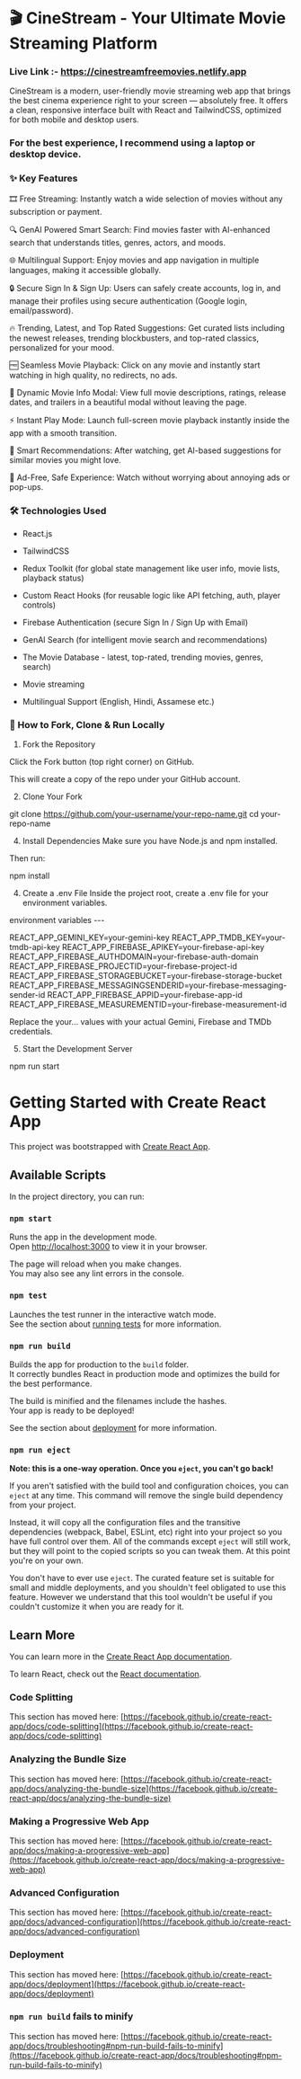 # 🎬 CineStream - Your Ultimate Movie Streaming Platform
### Live Link :- https://cinestreamfreemovies.netlify.app

CineStream is a modern, user-friendly movie streaming web app that brings the best cinema experience right to your screen — absolutely free.
It offers a clean, responsive interface built with React and TailwindCSS, optimized for both mobile and desktop users.

### For the best experience, I recommend using a laptop or desktop device.


### ✨ Key Features
🎞️ Free Streaming: Instantly watch a wide selection of movies without any subscription or payment.

🔍 GenAI Powered Smart Search: Find movies faster with AI-enhanced search that understands titles, genres, actors, and moods.

🌐 Multilingual Support: Enjoy movies and app navigation in multiple languages, making it accessible globally.

🔒 Secure Sign In & Sign Up: Users can safely create accounts, log in, and manage their profiles using secure authentication (Google login, email/password).

🔥 Trending, Latest, and Top Rated Suggestions: Get curated lists including the newest releases, trending blockbusters, and top-rated classics, personalized for your mood.

🆓 Seamless Movie Playback: Click on any movie and instantly start watching in high quality, no redirects, no ads.

🎥 Dynamic Movie Info Modal: View full movie descriptions, ratings, release dates, and trailers in a beautiful modal without leaving the page.

⚡ Instant Play Mode: Launch full-screen movie playback instantly inside the app with a smooth transition.

🧠 Smart Recommendations: After watching, get AI-based suggestions for similar movies you might love.

🔐 Ad-Free, Safe Experience: Watch without worrying about annoying ads or pop-ups.

### 🛠️ Technologies Used
- React.js

- TailwindCSS

- Redux Toolkit (for global state management like user info, movie lists, playback status)

- Custom React Hooks (for reusable logic like API fetching, auth, player controls)

- Firebase Authentication (secure Sign In / Sign Up with Email)

- GenAI Search (for intelligent movie search and recommendations)

- The Movie Database - latest, top-rated, trending movies, genres, search)

- Movie streaming

- Multilingual Support (English, Hindi, Assamese etc.)

### 🚀 How to Fork, Clone & Run Locally

1. Fork the Repository

Click the Fork button (top right corner) on GitHub.

This will create a copy of the repo under your GitHub account.

2. Clone Your Fork

git clone https://github.com/your-username/your-repo-name.git
cd your-repo-name

4. Install Dependencies
Make sure you have Node.js and npm installed.

Then run:

npm install

4. Create a .env File
Inside the project root, create a .env file for your environment variables.

environment variables ---

REACT_APP_GEMINI_KEY=your-gemini-key
REACT_APP_TMDB_KEY=your-tmdb-api-key
REACT_APP_FIREBASE_APIKEY=your-firebase-api-key
REACT_APP_FIREBASE_AUTHDOMAIN=your-firebase-auth-domain
REACT_APP_FIREBASE_PROJECTID=your-firebase-project-id
REACT_APP_FIREBASE_STORAGEBUCKET=your-firebase-storage-bucket
REACT_APP_FIREBASE_MESSAGINGSENDERID=your-firebase-messaging-sender-id
REACT_APP_FIREBASE_APPID=your-firebase-app-id
REACT_APP_FIREBASE_MEASUREMENTID=your-firebase-measurement-id

Replace the your... values with your actual Gemini, Firebase and TMDb credentials.

5. Start the Development Server

npm run start





# Getting Started with Create React App

This project was bootstrapped with [Create React App](https://github.com/facebook/create-react-app).

## Available Scripts

In the project directory, you can run:

### `npm start`

Runs the app in the development mode.\
Open [http://localhost:3000](http://localhost:3000) to view it in your browser.

The page will reload when you make changes.\
You may also see any lint errors in the console.

### `npm test`

Launches the test runner in the interactive watch mode.\
See the section about [running tests](https://facebook.github.io/create-react-app/docs/running-tests) for more information.

### `npm run build`

Builds the app for production to the `build` folder.\
It correctly bundles React in production mode and optimizes the build for the best performance.

The build is minified and the filenames include the hashes.\
Your app is ready to be deployed!

See the section about [deployment](https://facebook.github.io/create-react-app/docs/deployment) for more information.

### `npm run eject`

**Note: this is a one-way operation. Once you `eject`, you can't go back!**

If you aren't satisfied with the build tool and configuration choices, you can `eject` at any time. This command will remove the single build dependency from your project.

Instead, it will copy all the configuration files and the transitive dependencies (webpack, Babel, ESLint, etc) right into your project so you have full control over them. All of the commands except `eject` will still work, but they will point to the copied scripts so you can tweak them. At this point you're on your own.

You don't have to ever use `eject`. The curated feature set is suitable for small and middle deployments, and you shouldn't feel obligated to use this feature. However we understand that this tool wouldn't be useful if you couldn't customize it when you are ready for it.

## Learn More

You can learn more in the [Create React App documentation](https://facebook.github.io/create-react-app/docs/getting-started).

To learn React, check out the [React documentation](https://reactjs.org/).

### Code Splitting

This section has moved here: [https://facebook.github.io/create-react-app/docs/code-splitting](https://facebook.github.io/create-react-app/docs/code-splitting)

### Analyzing the Bundle Size

This section has moved here: [https://facebook.github.io/create-react-app/docs/analyzing-the-bundle-size](https://facebook.github.io/create-react-app/docs/analyzing-the-bundle-size)

### Making a Progressive Web App

This section has moved here: [https://facebook.github.io/create-react-app/docs/making-a-progressive-web-app](https://facebook.github.io/create-react-app/docs/making-a-progressive-web-app)

### Advanced Configuration

This section has moved here: [https://facebook.github.io/create-react-app/docs/advanced-configuration](https://facebook.github.io/create-react-app/docs/advanced-configuration)

### Deployment

This section has moved here: [https://facebook.github.io/create-react-app/docs/deployment](https://facebook.github.io/create-react-app/docs/deployment)

### `npm run build` fails to minify

This section has moved here: [https://facebook.github.io/create-react-app/docs/troubleshooting#npm-run-build-fails-to-minify](https://facebook.github.io/create-react-app/docs/troubleshooting#npm-run-build-fails-to-minify)
